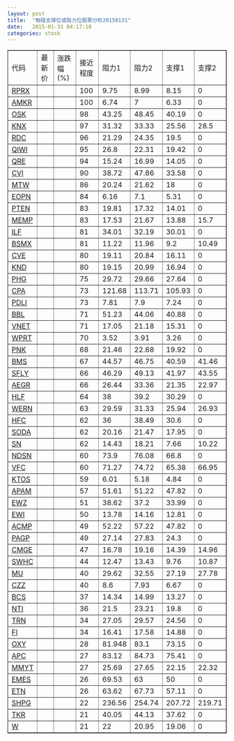 ```yaml
---
layout: post
title:  "触碰支撑位或阻力位股票分析20150131"
date:   2015-01-31 04:17:18
categories: stock
---
```

<script type="text/javascript">
var stockList = []
stockList.push('gb_rprx');
stockList.push('gb_amkr');
stockList.push('gb_osk');
stockList.push('gb_knx');
stockList.push('gb_rdc');
stockList.push('gb_qiwi');
stockList.push('gb_qre');
stockList.push('gb_cvi');
stockList.push('gb_mtw');
stockList.push('gb_eopn');
stockList.push('gb_pten');
stockList.push('gb_memp');
stockList.push('gb_ilf');
stockList.push('gb_bsmx');
stockList.push('gb_cve');
stockList.push('gb_knd');
stockList.push('gb_phg');
stockList.push('gb_cpa');
stockList.push('gb_pdli');
stockList.push('gb_bbl');
stockList.push('gb_vnet');
stockList.push('gb_wprt');
stockList.push('gb_pnk');
stockList.push('gb_bms');
stockList.push('gb_sfly');
stockList.push('gb_aegr');
stockList.push('gb_hlf');
stockList.push('gb_wern');
stockList.push('gb_hfc');
stockList.push('gb_soda');
stockList.push('gb_sn');
stockList.push('gb_ndsn');
stockList.push('gb_vfc');
stockList.push('gb_ktos');
stockList.push('gb_apam');
stockList.push('gb_ewz');
stockList.push('gb_ewi');
stockList.push('gb_acmp');
stockList.push('gb_pagp');
stockList.push('gb_cmge');
stockList.push('gb_swhc');
stockList.push('gb_mu');
stockList.push('gb_czz');
stockList.push('gb_bcs');
stockList.push('gb_nti');
stockList.push('gb_trn');
stockList.push('gb_fi');
stockList.push('gb_oxy');
stockList.push('gb_apc');
stockList.push('gb_mmyt');
stockList.push('gb_emes');
stockList.push('gb_etn');
stockList.push('gb_shpg');
stockList.push('gb_tkr');
stockList.push('gb_w');
</script>
<table border="1">
 <tr>
 <td>代码</td>
 <td>最新价</td>
 <td>涨跌幅(%)</td>
 <td>接近程度</td>
 <td>阻力1</td>
 <td>阻力2</td>
 <td>支撑1</td>
 <td>支撑2</td>
</tr>
  <tr id="rprx" class="red">
  <td><a href="http://stock.finance.sina.com.cn/usstock/quotes/RPRX.html" target="_blank">RPRX</a></td><td></td><td></td><td>100</td><td>9.75</td><td>8.99</td><td>8.15</td><td>0</td></tr>
  <tr id="amkr" class="green">
  <td><a href="http://stock.finance.sina.com.cn/usstock/quotes/AMKR.html" target="_blank">AMKR</a></td><td></td><td></td><td>100</td><td>6.74</td><td>7</td><td>6.33</td><td>0</td></tr>
  <tr id="osk" class="red">
  <td><a href="http://stock.finance.sina.com.cn/usstock/quotes/OSK.html" target="_blank">OSK</a></td><td></td><td></td><td>98</td><td>43.25</td><td>48.45</td><td>40.19</td><td>0</td></tr>
  <tr id="knx" class="green">
  <td><a href="http://stock.finance.sina.com.cn/usstock/quotes/KNX.html" target="_blank">KNX</a></td><td></td><td></td><td>97</td><td>31.32</td><td>33.33</td><td>25.56</td><td>28.5</td></tr>
  <tr id="rdc" class="red">
  <td><a href="http://stock.finance.sina.com.cn/usstock/quotes/RDC.html" target="_blank">RDC</a></td><td></td><td></td><td>96</td><td>21.29</td><td>24.35</td><td>19.5</td><td>0</td></tr>
  <tr id="qiwi" class="green">
  <td><a href="http://stock.finance.sina.com.cn/usstock/quotes/QIWI.html" target="_blank">QIWI</a></td><td></td><td></td><td>95</td><td>26.8</td><td>22.31</td><td>19.42</td><td>0</td></tr>
  <tr id="qre" class="red">
  <td><a href="http://stock.finance.sina.com.cn/usstock/quotes/QRE.html" target="_blank">QRE</a></td><td></td><td></td><td>94</td><td>15.24</td><td>16.99</td><td>14.05</td><td>0</td></tr>
  <tr id="cvi" class="red">
  <td><a href="http://stock.finance.sina.com.cn/usstock/quotes/CVI.html" target="_blank">CVI</a></td><td></td><td></td><td>90</td><td>38.72</td><td>47.86</td><td>33.58</td><td>0</td></tr>
  <tr id="mtw" class="red">
  <td><a href="http://stock.finance.sina.com.cn/usstock/quotes/MTW.html" target="_blank">MTW</a></td><td></td><td></td><td>86</td><td>20.24</td><td>21.62</td><td>18</td><td>0</td></tr>
  <tr id="eopn" class="red">
  <td><a href="http://stock.finance.sina.com.cn/usstock/quotes/EOPN.html" target="_blank">EOPN</a></td><td></td><td></td><td>84</td><td>6.16</td><td>7.1</td><td>5.31</td><td>0</td></tr>
  <tr id="pten" class="red">
  <td><a href="http://stock.finance.sina.com.cn/usstock/quotes/PTEN.html" target="_blank">PTEN</a></td><td></td><td></td><td>83</td><td>19.81</td><td>17.32</td><td>14.01</td><td>0</td></tr>
  <tr id="memp" class="red">
  <td><a href="http://stock.finance.sina.com.cn/usstock/quotes/MEMP.html" target="_blank">MEMP</a></td><td></td><td></td><td>83</td><td>17.53</td><td>21.67</td><td>13.88</td><td>15.7</td></tr>
  <tr id="ilf" class="green">
  <td><a href="http://stock.finance.sina.com.cn/usstock/quotes/ILF.html" target="_blank">ILF</a></td><td></td><td></td><td>81</td><td>34.01</td><td>32.19</td><td>30.01</td><td>0</td></tr>
  <tr id="bsmx" class="green">
  <td><a href="http://stock.finance.sina.com.cn/usstock/quotes/BSMX.html" target="_blank">BSMX</a></td><td></td><td></td><td>81</td><td>11.22</td><td>11.96</td><td>9.2</td><td>10.49</td></tr>
  <tr id="cve" class="red">
  <td><a href="http://stock.finance.sina.com.cn/usstock/quotes/CVE.html" target="_blank">CVE</a></td><td></td><td></td><td>80</td><td>19.11</td><td>20.84</td><td>16.11</td><td>0</td></tr>
  <tr id="knd" class="red">
  <td><a href="http://stock.finance.sina.com.cn/usstock/quotes/KND.html" target="_blank">KND</a></td><td></td><td></td><td>80</td><td>19.15</td><td>20.99</td><td>16.94</td><td>0</td></tr>
  <tr id="phg" class="green">
  <td><a href="http://stock.finance.sina.com.cn/usstock/quotes/PHG.html" target="_blank">PHG</a></td><td></td><td></td><td>75</td><td>29.72</td><td>29.66</td><td>27.64</td><td>0</td></tr>
  <tr id="cpa" class="green">
  <td><a href="http://stock.finance.sina.com.cn/usstock/quotes/CPA.html" target="_blank">CPA</a></td><td></td><td></td><td>73</td><td>121.68</td><td>113.71</td><td>105.93</td><td>0</td></tr>
  <tr id="pdli" class="green">
  <td><a href="http://stock.finance.sina.com.cn/usstock/quotes/PDLI.html" target="_blank">PDLI</a></td><td></td><td></td><td>73</td><td>7.81</td><td>7.9</td><td>7.24</td><td>0</td></tr>
  <tr id="bbl" class="red">
  <td><a href="http://stock.finance.sina.com.cn/usstock/quotes/BBL.html" target="_blank">BBL</a></td><td></td><td></td><td>71</td><td>51.23</td><td>44.06</td><td>40.88</td><td>0</td></tr>
  <tr id="vnet" class="red">
  <td><a href="http://stock.finance.sina.com.cn/usstock/quotes/VNET.html" target="_blank">VNET</a></td><td></td><td></td><td>71</td><td>17.05</td><td>21.18</td><td>15.31</td><td>0</td></tr>
  <tr id="wprt" class="green">
  <td><a href="http://stock.finance.sina.com.cn/usstock/quotes/WPRT.html" target="_blank">WPRT</a></td><td></td><td></td><td>70</td><td>3.52</td><td>3.91</td><td>3.26</td><td>0</td></tr>
  <tr id="pnk" class="red">
  <td><a href="http://stock.finance.sina.com.cn/usstock/quotes/PNK.html" target="_blank">PNK</a></td><td></td><td></td><td>68</td><td>21.46</td><td>22.68</td><td>19.92</td><td>0</td></tr>
  <tr id="bms" class="red">
  <td><a href="http://stock.finance.sina.com.cn/usstock/quotes/BMS.html" target="_blank">BMS</a></td><td></td><td></td><td>67</td><td>44.57</td><td>46.75</td><td>40.59</td><td>41.46</td></tr>
  <tr id="sfly" class="green">
  <td><a href="http://stock.finance.sina.com.cn/usstock/quotes/SFLY.html" target="_blank">SFLY</a></td><td></td><td></td><td>66</td><td>46.29</td><td>49.13</td><td>41.97</td><td>43.55</td></tr>
  <tr id="aegr" class="green">
  <td><a href="http://stock.finance.sina.com.cn/usstock/quotes/AEGR.html" target="_blank">AEGR</a></td><td></td><td></td><td>66</td><td>26.44</td><td>33.36</td><td>21.35</td><td>22.97</td></tr>
  <tr id="hlf" class="green">
  <td><a href="http://stock.finance.sina.com.cn/usstock/quotes/HLF.html" target="_blank">HLF</a></td><td></td><td></td><td>64</td><td>38</td><td>39.2</td><td>30.29</td><td>0</td></tr>
  <tr id="wern" class="red">
  <td><a href="http://stock.finance.sina.com.cn/usstock/quotes/WERN.html" target="_blank">WERN</a></td><td></td><td></td><td>63</td><td>29.59</td><td>31.33</td><td>25.94</td><td>26.93</td></tr>
  <tr id="hfc" class="red">
  <td><a href="http://stock.finance.sina.com.cn/usstock/quotes/HFC.html" target="_blank">HFC</a></td><td></td><td></td><td>62</td><td>36</td><td>38.49</td><td>30.6</td><td>0</td></tr>
  <tr id="soda" class="green">
  <td><a href="http://stock.finance.sina.com.cn/usstock/quotes/SODA.html" target="_blank">SODA</a></td><td></td><td></td><td>62</td><td>20.16</td><td>21.47</td><td>17.95</td><td>0</td></tr>
  <tr id="sn" class="green">
  <td><a href="http://stock.finance.sina.com.cn/usstock/quotes/SN.html" target="_blank">SN</a></td><td></td><td></td><td>62</td><td>14.43</td><td>18.21</td><td>7.66</td><td>10.22</td></tr>
  <tr id="ndsn" class="red">
  <td><a href="http://stock.finance.sina.com.cn/usstock/quotes/NDSN.html" target="_blank">NDSN</a></td><td></td><td></td><td>60</td><td>73.9</td><td>76.08</td><td>66.8</td><td>0</td></tr>
  <tr id="vfc" class="red">
  <td><a href="http://stock.finance.sina.com.cn/usstock/quotes/VFC.html" target="_blank">VFC</a></td><td></td><td></td><td>60</td><td>71.27</td><td>74.72</td><td>65.38</td><td>66.95</td></tr>
  <tr id="ktos" class="green">
  <td><a href="http://stock.finance.sina.com.cn/usstock/quotes/KTOS.html" target="_blank">KTOS</a></td><td></td><td></td><td>59</td><td>6.01</td><td>5.18</td><td>4.84</td><td>0</td></tr>
  <tr id="apam" class="green">
  <td><a href="http://stock.finance.sina.com.cn/usstock/quotes/APAM.html" target="_blank">APAM</a></td><td></td><td></td><td>57</td><td>51.61</td><td>51.22</td><td>47.82</td><td>0</td></tr>
  <tr id="ewz" class="green">
  <td><a href="http://stock.finance.sina.com.cn/usstock/quotes/EWZ.html" target="_blank">EWZ</a></td><td></td><td></td><td>51</td><td>38.62</td><td>37.2</td><td>33.99</td><td>0</td></tr>
  <tr id="ewi" class="red">
  <td><a href="http://stock.finance.sina.com.cn/usstock/quotes/EWI.html" target="_blank">EWI</a></td><td></td><td></td><td>50</td><td>13.78</td><td>14.16</td><td>12.81</td><td>0</td></tr>
  <tr id="acmp" class="red">
  <td><a href="http://stock.finance.sina.com.cn/usstock/quotes/ACMP.html" target="_blank">ACMP</a></td><td></td><td></td><td>49</td><td>52.22</td><td>57.22</td><td>47.82</td><td>0</td></tr>
  <tr id="pagp" class="red">
  <td><a href="http://stock.finance.sina.com.cn/usstock/quotes/PAGP.html" target="_blank">PAGP</a></td><td></td><td></td><td>49</td><td>27.14</td><td>27.83</td><td>24.3</td><td>0</td></tr>
  <tr id="cmge" class="red">
  <td><a href="http://stock.finance.sina.com.cn/usstock/quotes/CMGE.html" target="_blank">CMGE</a></td><td></td><td></td><td>47</td><td>16.78</td><td>19.16</td><td>14.39</td><td>14.96</td></tr>
  <tr id="swhc" class="red">
  <td><a href="http://stock.finance.sina.com.cn/usstock/quotes/SWHC.html" target="_blank">SWHC</a></td><td></td><td></td><td>44</td><td>12.47</td><td>13.43</td><td>9.76</td><td>10.87</td></tr>
  <tr id="mu" class="red">
  <td><a href="http://stock.finance.sina.com.cn/usstock/quotes/MU.html" target="_blank">MU</a></td><td></td><td></td><td>40</td><td>29.62</td><td>32.55</td><td>27.19</td><td>27.78</td></tr>
  <tr id="czz" class="green">
  <td><a href="http://stock.finance.sina.com.cn/usstock/quotes/CZZ.html" target="_blank">CZZ</a></td><td></td><td></td><td>40</td><td>8.6</td><td>7.93</td><td>6.67</td><td>0</td></tr>
  <tr id="bcs" class="red">
  <td><a href="http://stock.finance.sina.com.cn/usstock/quotes/BCS.html" target="_blank">BCS</a></td><td></td><td></td><td>37</td><td>14.34</td><td>14.99</td><td>13.27</td><td>0</td></tr>
  <tr id="nti" class="green">
  <td><a href="http://stock.finance.sina.com.cn/usstock/quotes/NTI.html" target="_blank">NTI</a></td><td></td><td></td><td>36</td><td>21.5</td><td>23.21</td><td>19.8</td><td>0</td></tr>
  <tr id="trn" class="red">
  <td><a href="http://stock.finance.sina.com.cn/usstock/quotes/TRN.html" target="_blank">TRN</a></td><td></td><td></td><td>34</td><td>27.05</td><td>29.57</td><td>24.56</td><td>0</td></tr>
  <tr id="fi" class="red">
  <td><a href="http://stock.finance.sina.com.cn/usstock/quotes/FI.html" target="_blank">FI</a></td><td></td><td></td><td>34</td><td>16.41</td><td>17.58</td><td>14.88</td><td>0</td></tr>
  <tr id="oxy" class="red">
  <td><a href="http://stock.finance.sina.com.cn/usstock/quotes/OXY.html" target="_blank">OXY</a></td><td></td><td></td><td>28</td><td>81.948</td><td>83.1</td><td>73.15</td><td>0</td></tr>
  <tr id="apc" class="red">
  <td><a href="http://stock.finance.sina.com.cn/usstock/quotes/APC.html" target="_blank">APC</a></td><td></td><td></td><td>27</td><td>83.12</td><td>84.73</td><td>75.41</td><td>0</td></tr>
  <tr id="mmyt" class="red">
  <td><a href="http://stock.finance.sina.com.cn/usstock/quotes/MMYT.html" target="_blank">MMYT</a></td><td></td><td></td><td>27</td><td>25.69</td><td>27.65</td><td>22.15</td><td>22.32</td></tr>
  <tr id="emes" class="green">
  <td><a href="http://stock.finance.sina.com.cn/usstock/quotes/EMES.html" target="_blank">EMES</a></td><td></td><td></td><td>26</td><td>69.53</td><td>63</td><td>50</td><td>0</td></tr>
  <tr id="etn" class="red">
  <td><a href="http://stock.finance.sina.com.cn/usstock/quotes/ETN.html" target="_blank">ETN</a></td><td></td><td></td><td>26</td><td>63.62</td><td>67.73</td><td>57.11</td><td>0</td></tr>
  <tr id="shpg" class="green">
  <td><a href="http://stock.finance.sina.com.cn/usstock/quotes/SHPG.html" target="_blank">SHPG</a></td><td></td><td></td><td>22</td><td>236.56</td><td>254.74</td><td>207.72</td><td>219.71</td></tr>
  <tr id="tkr" class="green">
  <td><a href="http://stock.finance.sina.com.cn/usstock/quotes/TKR.html" target="_blank">TKR</a></td><td></td><td></td><td>21</td><td>40.05</td><td>44.13</td><td>37.62</td><td>0</td></tr>
  <tr id="w" class="green">
  <td><a href="http://stock.finance.sina.com.cn/usstock/quotes/W.html" target="_blank">W</a></td><td></td><td></td><td>21</td><td>22</td><td>20.95</td><td>19.06</td><td>0</td></tr>
</table>
